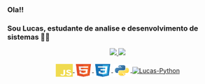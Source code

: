 ### Ola!!
### Sou Lucas, estudante de analise e desenvolvimento de sistemas 👨‍💻

<div align="center">
  <a href="https://github.com/lucaslrodrigues">
  <img height="120em" src="https://github-readme-stats.vercel.app/api?username=lucaslrodrigues&show_icons=true&theme=tokyonight&include_all_commits=true&count_private=true"/>
  <img height="120em" src="https://github-readme-stats.vercel.app/api/top-langs/?username=lucaslrodrigues&layout=compact&langs_count=7&theme=tokyonight"/>
</div>

<div align="center" style="display: inline_block"><br>
  <img align="center" alt="Lucas-Js" height="30" width="40" src="https://raw.githubusercontent.com/devicons/devicon/master/icons/javascript/javascript-plain.svg">
  <img align="center" alt="Lucas-HTML" height="30" width="40" src="https://raw.githubusercontent.com/devicons/devicon/master/icons/html5/html5-original.svg">
  <img align="center" alt="Lucas-CSS" height="30" width="40" src="https://raw.githubusercontent.com/devicons/devicon/master/icons/css3/css3-original.svg">
  <img align="center" alt="Lucas-Python" height="30" width="40" src="https://raw.githubusercontent.com/devicons/devicon/master/icons/python/python-original.svg">
  <img align="center" alt="Lucas-Python" height="30" width="40" src="https://cdn.jsdelivr.net/gh/devicons/devicon/icons/mysql/mysql-original.svg" />
  <br><br>
</div>
<!--
         ._________________.
         |.---------------.|
         ||               ||
         ||     HELLO     ||
         ||     WORLD     ||
         ||               ||
         ||               ||
         ||_______________||
         /.-.-.-.-.-.-.-.-.\
        /.-.-.-.-.-.-.-.-.-.\
       /.-.-.-.-.-.-.-.-.-.-.\
      /______/__________\___o_\
      \_______________________/
-->
